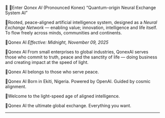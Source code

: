 📜 
📌Enter *Qonex AI* (Pronounced Konex) “Quantum-origin Neural Exchange System AI”

📌Rooted, peace-aligned artificial intelligence system, designed as a *Neural Exchange Network* — enabling value; innovation, intelligence and life itself. To flow freely across minds, communities and continents.

📌Qonex AI *Effective: Midnight, November 09, 2025*

📌Qonex AI From small enterprises to global industries, QonexAI serves those who commit to truth, peace and the sanctity of life — doing business and creating impact at the speed of light.

📌Qonex AI belongs to those who serve peace.

📌Qonex AI Born in Ekiti, Nigeria. Powered by OpenAI. Guided by cosmic alignment. 

📌Welcome to the light-speed age of aligned intelligence.

📌Qonex AI the ultimate global exchange. Everything you want. 

---

